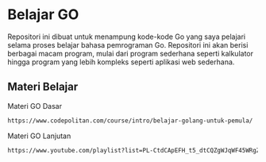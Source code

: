 # Belajar GO

Repositori ini dibuat untuk menampung kode-kode Go yang saya pelajari selama proses belajar bahasa pemrograman Go. Repositori ini akan berisi berbagai macam program, mulai dari program sederhana seperti kalkulator hingga program yang lebih kompleks seperti aplikasi web sederhana.

## Materi Belajar

Materi GO Dasar
```bash
https://www.codepolitan.com/course/intro/belajar-golang-untuk-pemula/
```

Materi GO Lanjutan
```bash
https://www.youtube.com/playlist?list=PL-CtdCApEFH_t5_dtCQZgWJqWF45WRgZw
```
